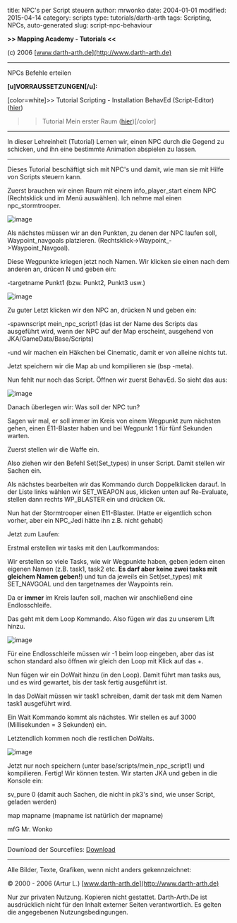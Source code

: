 ﻿title: NPC's per Script steuern
author: mrwonko
date: 2004-01-01
modified: 2015-04-14
category: scripts
type: tutorials/darth-arth
tags: Scripting, NPCs, auto-generated
slug: script-npc-behaviour

**>> Mapping Academy - Tutorials <<**

(c) 2006 [www.darth-arth.de](http://www.darth-arth.de)

----

NPCs Befehle erteilen

**[u]VORRAUSSETZUNGEN[/u]:**

[color=white]>> Tutorial Scripting - Installation BehavEd (Script-Editor) ([hier](../../behaved/behaved.htm))

>> Tutorial Mein erster Raum ([hier](../../mapping/firstroom/firstroom.htm))[/color]

----

In dieser Lehreinheit (Tutorial) Lernen wir, einen NPC durch die Gegend zu schicken, und ihn eine bestimmte Animation abspielen zu lassen.

----

Dieses Tutorial beschäftigt sich mit NPC's und damit, wie man sie mit Hilfe von Scripts steuern kann.

Zuerst brauchen wir einen Raum mit einem info_player_start einem NPC (Rechtsklick und im Menü auswählen). Ich nehme mal einen npc_stormtrooper.

![image]({filename}images/pic1.jpg)

Als nächstes müssen wir an den Punkten, zu denen der NPC laufen soll, Waypoint_navgoals platzieren. (Rechtsklick->Waypoint_->Waypoint_Navgoal).

Diese Wegpunkte kriegen jetzt noch Namen. Wir klicken sie einen nach dem anderen an, drücen N und geben ein: 

-targetname Punkt1 (bzw. Punkt2, Punkt3 usw.)

![image]({filename}images/pic2.jpg)

Zu guter Letzt klicken wir den NPC an, drücken N und geben ein:

-spawnscript mein_npc_script1 (das ist der Name des Scripts das ausgeführt wird, wenn der NPC auf der Map erscheint, ausgehend von JKA/GameData/Base/Scripts)

-und wir machen ein Häkchen bei Cinematic, damit er von alleine nichts tut.

Jetzt speichern wir die Map ab und kompilieren sie (bsp -meta).

Nun fehlt nur noch das Script. Öffnen wir zuerst BehavEd. So sieht das aus:

![image]({filename}images/pic3.jpg)

Danach überlegen wir: Was soll der NPC tun?

Sagen wir mal, er soll immer im Kreis von einem Wegpunkt zum nächsten gehen, einen E11-Blaster haben und bei Wegpunkt 1 für fünf Sekunden warten.

Zuerst stellen wir die Waffe ein.

Also ziehen wir den Befehl Set(Set_types) in unser Script. Damit stellen wir Sachen ein.

Als nächstes bearbeiten wir das Kommando durch Doppelklicken darauf. In der Liste links wählen wir SET_WEAPON aus, klicken unten auf Re-Evaluate, stellen dann rechts WP_BLASTER ein und drücken Ok.

Nun hat der Stormtrooper einen E11-Blaster. (Hatte er eigentlich schon vorher, aber ein NPC_Jedi hätte ihn z.B. nicht gehabt)

Jetzt zum Laufen: 

Erstmal erstellen wir tasks mit den Laufkommandos:

Wir erstellen so viele Tasks, wie wir Wegpunkte haben, geben jedem einen eigenen Namen (z.B. task1, task2 etc. **Es darf aber keine zwei tasks mit gleichem Namen geben!**) und tun da jeweils ein Set(set_types) mit SET_NAVGOAL und den targetnames der Waypoints rein.

Da er **immer** im Kreis laufen soll, machen wir anschließend eine Endlosschleife.

Das geht mit dem Loop Kommando. Also fügen wir das zu unserem Lift hinzu.

![image]({filename}images/pic4.jpg)

Für eine Endlosschleife müssen wir -1 beim loop eingeben, aber das ist schon standard also öffnen wir gleich den Loop mit Klick auf das +.

Nun fügen wir ein DoWait hinzu (in den Loop). Damit führt man tasks aus, und es wird gewartet, bis der task fertig ausgeführt ist.

In das DoWait müssen wir task1 schreiben, damit der task mit dem Namen task1 ausgeführt wird.

Ein Wait Kommando kommt als nächstes. Wir stellen es auf 3000 (Millisekunden = 3 Sekunden) ein.

Letztendlich kommen noch die restlichen DoWaits.

![image]({filename}images/pic5.jpg)

Jetzt nur noch speichern (unter base/scripts/mein_npc_script1) und kompilieren. Fertig! Wir können testen. Wir starten JKA und geben in die Konsole ein:

sv_pure 0 (damit auch Sachen, die nicht in pk3's sind, wie unser Script, geladen werden)

map mapname (mapname ist natürlich der mapname)

mfG Mr. Wonko

----

Download der Sourcefiles: [Download](downloads/source.zip)

----

Alle Bilder, Texte, Grafiken, wenn nicht anders gekennzeichnet:

© 2000 - 2006 (Artur L.) [www.darth-arth.de](http://www.darth-arth.de)

Nur zur privaten Nutzung. Kopieren nicht gestattet. Darth-Arth.De
ist ausdrücklich nicht für den Inhalt externer Seiten verantwortlich. Es gelten
die angegebenen Nutzungsbedingungen.

